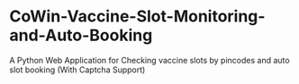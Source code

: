 # CoWin-Vaccine-Slot-Monitoring-and-Auto-Booking
A Python Web Application for Checking vaccine slots by pincodes and auto slot booking (With Captcha Support)
